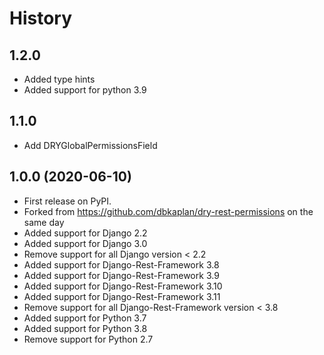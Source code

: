 # History

## 1.2.0

* Added type hints
* Added support for python 3.9

## 1.1.0

* Add DRYGlobalPermissionsField

## 1.0.0 (2020-06-10)

* First release on PyPI.
* Forked from https://github.com/dbkaplan/dry-rest-permissions on the same day
* Added support for Django 2.2
* Added support for Django 3.0
* Remove support for all Django version < 2.2
* Added support for Django-Rest-Framework 3.8
* Added support for Django-Rest-Framework 3.9
* Added support for Django-Rest-Framework 3.10
* Added support for Django-Rest-Framework 3.11
* Remove support for all Django-Rest-Framework version < 3.8
* Added support for Python 3.7
* Added support for Python 3.8
* Remove support for Python 2.7